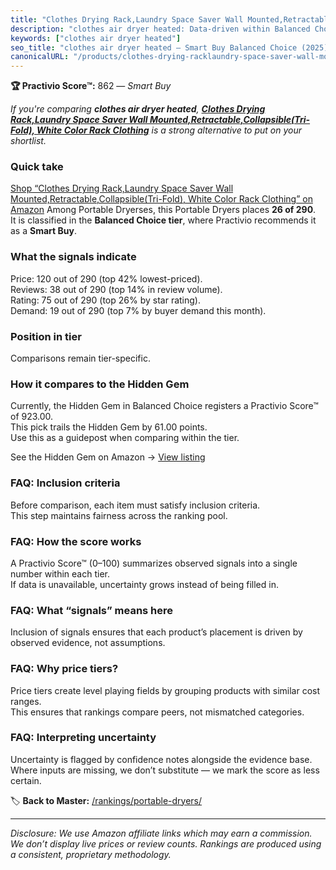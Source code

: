 ```yaml
---
title: "Clothes Drying Rack,Laundry Space Saver Wall Mounted,Retractable,Collapsible(Tri-Fold), White Color Rack Clothing"
description: "clothes air dryer heated: Data-driven within Balanced Choice ranking using the Practivio Score™. Positioned by quality, value, demand, findability, momentum."
keywords: ["clothes air dryer heated"]
seo_title: "clothes air dryer heated — Smart Buy Balanced Choice (2025)"
canonicalURL: "/products/clothes-drying-racklaundry-space-saver-wall-mountedretractablecollapsibletri-fold-white-color-rack-clothing-B09ND76W5N/"
---
```


**🏆 Practivio Score™:** 862 — _Smart Buy_


*If you're comparing **clothes air dryer heated**, **[Clothes Drying Rack,Laundry Space Saver Wall Mounted,Retractable,Collapsible(Tri-Fold), White Color Rack Clothing](https://www.amazon.com/dp/B09ND76W5N?tag=practivio-20)** is a strong alternative to put on your shortlist.*
### Quick take
[Shop “Clothes Drying Rack,Laundry Space Saver Wall Mounted,Retractable,Collapsible(Tri-Fold), White Color Rack Clothing” on Amazon](https://www.amazon.com/dp/B09ND76W5N?tag=practivio-20)
Among Portable Dryerses, this Portable Dryers places **26 of 290**.  
It is classified in the **Balanced Choice tier**, where Practivio recommends it as a **Smart Buy**.

### What the signals indicate
Price: 120 out of 290 (top 42% lowest-priced).  
Reviews: 38 out of 290 (top 14% in review volume).  
Rating: 75 out of 290 (top 26% by star rating).  
Demand: 19 out of 290 (top 7% by buyer demand this month).

### Position in tier
Comparisons remain tier-specific.

### How it compares to the Hidden Gem
Currently, the Hidden Gem in Balanced Choice registers a Practivio Score™ of 923.00.  
This pick trails the Hidden Gem by 61.00 points.  
Use this as a guidepost when comparing within the tier.  

See the Hidden Gem on Amazon → [View listing](https://www.amazon.com/dp/B00Q4X2FSM?tag=practivio-20)

### FAQ: Inclusion criteria
Before comparison, each item must satisfy inclusion criteria.  
This step maintains fairness across the ranking pool.

### FAQ: How the score works
A Practivio Score™ (0–100) summarizes observed signals into a single number within each tier.  
If data is unavailable, uncertainty grows instead of being filled in.

### FAQ: What “signals” means here
Inclusion of signals ensures that each product’s placement is driven by observed evidence, not assumptions.

### FAQ: Why price tiers?
Price tiers create level playing fields by grouping products with similar cost ranges.  
This ensures that rankings compare peers, not mismatched categories.

### FAQ: Interpreting uncertainty
Uncertainty is flagged by confidence notes alongside the evidence base.  
Where inputs are missing, we don’t substitute — we mark the score as less certain.


🏷️ **Back to Master:** [/rankings/portable-dryers/](/rankings/portable-dryers/)

---
_Disclosure: We use Amazon affiliate links which may earn a commission. We don’t display live prices or review counts. Rankings are produced using a consistent, proprietary methodology._
